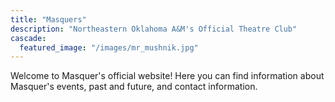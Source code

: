 ```yaml
---
title: "Masquers"
description: "Northeastern Oklahoma A&M's Official Theatre Club"
cascade:
  featured_image: "/images/mr_mushnik.jpg"
---
```

Welcome to Masquer's official website! Here you can find information about Masquer's events, past and future, and contact information.